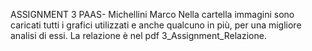 ASSIGNMENT 3 PAAS- Michellini Marco
Nella cartella immagini sono caricati tutti i grafici utilizzati e anche qualcuno in più, per una migliore analisi di essi.
La relazione è nel pdf 3_Assignment_Relazione.
